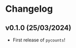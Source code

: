 # Changelog

<!--next-version-placeholder-->

## v0.1.0 (25/03/2024)

- First release of `pycounts`!